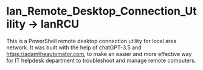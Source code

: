 # lan_Remote_Desktop_Connection_Utility -> lanRCU
This is a PowerShell remote desktop connection utility for local area network.
It was built with the help of chatGPT-3.5 and https://adamtheautomator.com,
to make an easier and more effective way for IT helpdesk department to troubleshoot and manage remote computers. 
